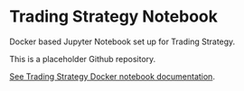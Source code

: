# Trading Strategy Notebook

Docker based Jupyter Notebook set up for Trading Strategy.

This is a placeholder Github repository.

[See Trading Strategy Docker notebook documentation](https://tradingstrategy.ai/docs/programming/setting-up-development-environment/docker-development-image.html).

